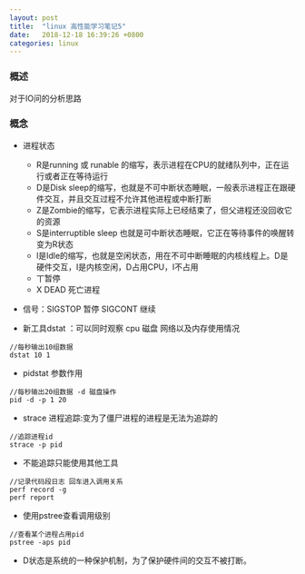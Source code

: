 ```yaml
---
layout: post
title:  "linux 高性能学习笔记5"
date:   2018-12-18 16:39:26 +0800
categories: linux
---
```

### 概述
对于IO问的分析思路

### 概念
* 进程状态
    * R是running 或 runable 的缩写，表示进程在CPU的就绪队列中，正在运行或者正在等待运行
    * D是Disk sleep的缩写，也就是不可中断状态睡眠，一般表示进程正在跟硬件交互，并且交互过程不允许其他进程或中断打断
    * Z是Zombie的缩写，它表示进程实际上已经结束了，但父进程还没回收它的资源
    * S是interruptible sleep 也就是可中断状态睡眠，它正在等待事件的唤醒转变为R状态
    * l是Idle的缩写，也就是空闲状态，用在不可中断睡眠的内核线程上。D是硬件交互，I是内核空闲，D占用CPU，I不占用
    * 丅暂停
    * X DEAD 死亡进程
* 信号：SIGSTOP 暂停 SIGCONT 继续

* 新工具dstat ：可以同时观察 cpu  磁盘  网络以及内存使用情况

```
//每秒输出10组数据
dstat 10 1 
```
    
* pidstat 参数作用

```
//每秒输出20组数据 -d 磁盘操作
pid -d -p 1 20
```

* strace 进程追踪:变为了僵尸进程的进程是无法为追踪的

```
//追踪进程id
strace -p pid
```

* 不能追踪只能使用其他工具

```
//记录代码段日志 回车进入调用关系
perf record -g
perf report
```

* 使用pstree查看调用级别

```
//查看某个进程占用pid
pstree -aps pid
```

*  D状态是系统的一种保护机制，为了保护硬件间的交互不被打断。
